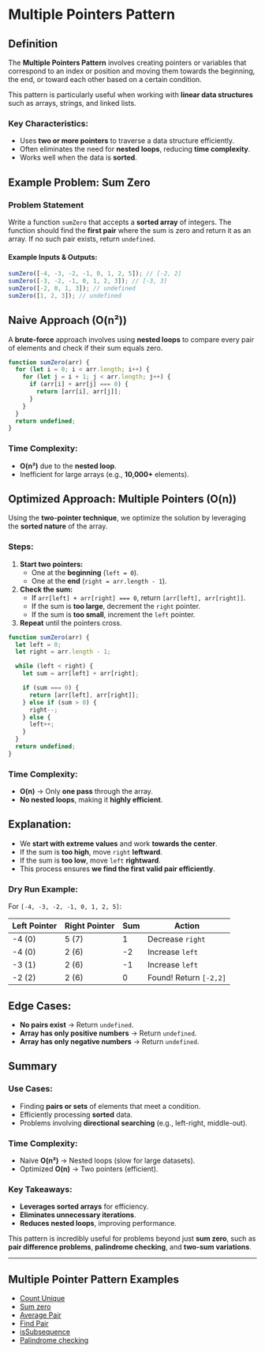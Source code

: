 # Multiple Pointers Pattern

## Definition

The **Multiple Pointers Pattern** involves creating pointers or variables that correspond to an index or position and moving them towards the beginning, the end, or toward each other based on a certain condition.

This pattern is particularly useful when working with **linear data structures** such as arrays, strings, and linked lists.

### Key Characteristics:

- Uses **two or more pointers** to traverse a data structure efficiently.
- Often eliminates the need for **nested loops**, reducing **time complexity**.
- Works well when the data is **sorted**.

## Example Problem: **Sum Zero**

### Problem Statement

Write a function `sumZero` that accepts a **sorted array** of integers. The function should find the **first pair** where the sum is zero and return it as an array. If no such pair exists, return `undefined`.

#### Example Inputs & Outputs:

```js
sumZero([-4, -3, -2, -1, 0, 1, 2, 5]); // [-2, 2]
sumZero([-3, -2, -1, 0, 1, 2, 3]); // [-3, 3]
sumZero([-2, 0, 1, 3]); // undefined
sumZero([1, 2, 3]); // undefined
```

## Naive Approach (O(n²))

A **brute-force** approach involves using **nested loops** to compare every pair of elements and check if their sum equals zero.

```js
function sumZero(arr) {
  for (let i = 0; i < arr.length; i++) {
    for (let j = i + 1; j < arr.length; j++) {
      if (arr[i] + arr[j] === 0) {
        return [arr[i], arr[j]];
      }
    }
  }
  return undefined;
}
```

### Time Complexity:

- **O(n²)** due to the **nested loop**.
- Inefficient for large arrays (e.g., **10,000+** elements).

## Optimized Approach: **Multiple Pointers (O(n))**

Using the **two-pointer technique**, we optimize the solution by leveraging the **sorted nature** of the array.

### Steps:

1. **Start two pointers:**
   - One at the **beginning** (`left = 0`).
   - One at the **end** (`right = arr.length - 1`).
2. **Check the sum:**
   - If `arr[left] + arr[right] === 0`, return `[arr[left], arr[right]]`.
   - If the sum is **too large**, decrement the `right` pointer.
   - If the sum is **too small**, increment the `left` pointer.
3. **Repeat** until the pointers cross.

```js
function sumZero(arr) {
  let left = 0;
  let right = arr.length - 1;

  while (left < right) {
    let sum = arr[left] + arr[right];

    if (sum === 0) {
      return [arr[left], arr[right]];
    } else if (sum > 0) {
      right--;
    } else {
      left++;
    }
  }
  return undefined;
}
```

### Time Complexity:

- **O(n)** → Only **one pass** through the array.
- **No nested loops**, making it **highly efficient**.

## Explanation:

- We **start with extreme values** and work **towards the center**.
- If the sum is **too high**, move `right` **leftward**.
- If the sum is **too low**, move `left` **rightward**.
- This process ensures **we find the first valid pair efficiently**.

### Dry Run Example:

For `[-4, -3, -2, -1, 0, 1, 2, 5]`:

| Left Pointer | Right Pointer | Sum | Action                 |
| ------------ | ------------- | --- | ---------------------- |
| -4 (0)       | 5 (7)         | 1   | Decrease `right`       |
| -4 (0)       | 2 (6)         | -2  | Increase `left`        |
| -3 (1)       | 2 (6)         | -1  | Increase `left`        |
| -2 (2)       | 2 (6)         | 0   | Found! Return `[-2,2]` |

## Edge Cases:

- **No pairs exist** → Return `undefined`.
- **Array has only positive numbers** → Return `undefined`.
- **Array has only negative numbers** → Return `undefined`.

## Summary

### **Use Cases:**

- Finding **pairs or sets** of elements that meet a condition.
- Efficiently processing **sorted** data.
- Problems involving **directional searching** (e.g., left-right, middle-out).

### **Time Complexity:**

- Naive **O(n²)** → Nested loops (slow for large datasets).
- Optimized **O(n)** → Two pointers (efficient).

### **Key Takeaways:**

- **Leverages sorted arrays** for efficiency.
- **Eliminates unnecessary iterations**.
- **Reduces nested loops**, improving performance.

This pattern is incredibly useful for problems beyond just **sum zero**, such as **pair difference problems**, **palindrome checking**, and **two-sum variations**.

---

## Multiple Pointer Pattern Examples

- [Count Unique](./Code//count_unique.js)
- [Sum zero](./Code/sum_zero.js)
- [Average Pair](./Code/average_pair.js)
- [Find Pair]()
- [isSubsequence](./Code/isSubsequence.js)
- [Palindrome checking]()
